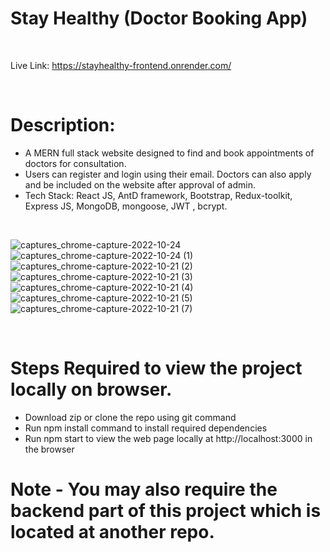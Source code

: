 # Stay Healthy (Doctor Booking App)

<br>

Live Link: https://stayhealthy-frontend.onrender.com/

<br>

# Description:
- A MERN full stack website designed to find and book appointments of doctors for consultation.
- Users can register and login using their email. Doctors can also apply and be included on the website after approval of admin.
- Tech Stack: React JS, AntD framework, Bootstrap, Redux-toolkit, Express JS, MongoDB, mongoose, JWT , bcrypt.

<br>

![captures_chrome-capture-2022-10-24](https://user-images.githubusercontent.com/64298475/203743754-91bd791d-fe76-434c-9973-3139f057a5f7.png)
![captures_chrome-capture-2022-10-24 (1)](https://user-images.githubusercontent.com/64298475/203743837-b26db518-9d2e-4955-8cb9-31d751b4bc51.png)
![captures_chrome-capture-2022-10-21 (2)](https://user-images.githubusercontent.com/64298475/203744048-d8dfd930-2d97-4e00-9b88-a518e189b004.png)
![captures_chrome-capture-2022-10-21 (3)](https://user-images.githubusercontent.com/64298475/203744065-dac47af8-4b5a-4602-9362-421c2fb9de14.png)
![captures_chrome-capture-2022-10-21 (4)](https://user-images.githubusercontent.com/64298475/203744076-bb16d3bd-638d-43c6-9bee-ca6c86ad4293.png)
![captures_chrome-capture-2022-10-21 (5)](https://user-images.githubusercontent.com/64298475/203744100-e15d224a-c8fe-40f7-9bb0-910c3970e4b5.png)
![captures_chrome-capture-2022-10-21 (7)](https://user-images.githubusercontent.com/64298475/203744158-b2b29954-475d-428d-bacc-ead5a5752a89.png)

<br>


# Steps Required to view the project locally on browser.
- Download zip or clone the repo using git command
- Run npm install command to install required dependencies
- Run npm start to view the web page locally at  http://localhost:3000 in the browser

# Note - You may also require the backend part of this project which is located at another repo.
